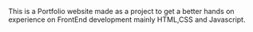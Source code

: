 This is a Portfolio website made as a project to get a better hands on experience on FrontEnd development mainly HTML,CSS and Javascript.
